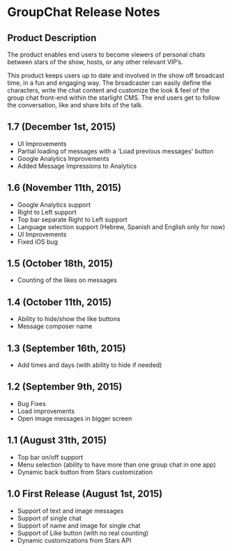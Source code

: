 # GroupChat Release Notes

## Product Description

The product enables end users to become viewers of personal chats between stars of the show, hosts, or any other relevant VIP’s. 

This product keeps users up to date and involved in the show off broadcast time, in a fun and engaging way. 
The broadcaster can easily define the characters, write the chat content and customize the look & feel of the group chat front-end within the starlight CMS. 
The end users get to follow the conversation, like and share bits of the talk. 

## 1.7 (December 1st, 2015)
* UI Improvements
* Partial loading of messages with a 'Load previous messages' button
* Google Analytics Improvements
* Added Message Impressions to Analytics

## 1.6 (November 11th, 2015)
* Google Analytics support
* Right to Left support
* Top bar separate Right to Left support
* Language selection support (Hebrew, Spanish and English only for now)
* UI Improvements
* Fixed iOS bug

## 1.5 (October 18th, 2015)
* Counting of the likes on messages

## 1.4 (October 11th, 2015)
* Ability to hide/show the like buttons
* Message composer name

## 1.3 (September 16th, 2015)
* Add times and days (with ability to hide if needed) 

## 1.2 (September 9th, 2015)
* Bug Fixes
* Load improvements
* Open image messages in bigger screen

## 1.1 (August 31th, 2015)
* Top bar on/off support
* Menu selection (ability to have more than one group chat in one app)
* Dynamic back button from Stars customization

## 1.0 First Release (August 1st, 2015)

* Support of text and image messages
* Support of single chat
* Support of name and image for single chat
* Support of Like button (with no real counting)
* Dynamic customizations from Stars API



	
	
	



